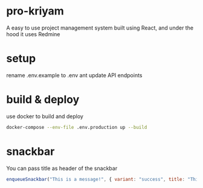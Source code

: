 # pro-kriyam

A easy to use project management system built using React, and under the hood it uses Redmine

# setup

rename .env.example to .env ant update API endpoints

# build & deploy

use docker to build and deploy

```sh
docker-compose --env-file .env.production up --build
```

# snackbar

You can pass title as header of the snackbar

```js
enqueueSnackbar("This is a message!", { variant: "success", title: "This is a title" })
```
